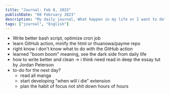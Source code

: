 ```yaml
---
title: "Journal: Feb 8, 2023"
publishDate: "08 February 2023"
description: "My daily journal, What happen in my life or I want to do"
tags: ["journal", "English"]
---
```


- Write better bash script, optimize cron job
- learn GitHub action, minify the html or thuanowa/payme repo
- right know i don't know what to do with the GitHub action
- learned "boom boom" meaning, see the dark side from daily life
- how to write better and clean -> i think need read in deep the essay tut by Jordan Peterson
- to-do for the next day?
  - read all manga
  - start developing "when will i die" extension
  - plan the habit of focus not shit down hours of hours
